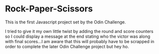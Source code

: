 # Rock-Paper-Scissors

This is the first Javascript project set by the Odin Challenge.

I tried to give it my own little twist by adding the round and score counters so I could display a message at the end stating who the victor was along with final scores...I am aware that this will probably have to be scrapped in order to complete the later Odin Challenge project but hey ho.
